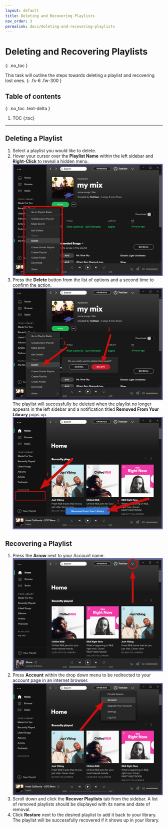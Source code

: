 ```yaml
---
layout: default
title: Deleting and Recovering Playlists
nav_order: 3
permalink: docs/deleting-and-recovering-playlists
---
```


# Deleting and Recovering Playlists
{: .no_toc }


This task will outline the steps towards deleting a playlist and recovering lost ones.
{: .fs-6 .fw-300 }

## Table of contents
{: .no_toc .text-delta }

1. TOC
{:toc}

---

## Deleting a Playlist

1. Select a playlist you would like to delete.
2. Hover your cursor over the **Playlist Name** within the left sidebar and **Right-Click** to reveal a hidden menu.
![PlaylistMenu](https://github.com/kanmatthew/Matt-test-docs/blob/gh-pages/assets/images/delete-menu.png?raw=true "Playlist Menu")
3. Press the **Delete** button from the list of options and a second time to confirm the action.
![DeleteConfirm](https://github.com/kanmatthew/Matt-test-docs/blob/gh-pages/assets/images/delete-confirm.png?raw=true "Delete Confirm")
The playlist will successfully be deleted when the playlist no longer appears in the left sidebar and a notification titled **Removed From Your Library** pops up.
![DeleteSuccess](https://github.com/kanmatthew/Matt-test-docs/blob/gh-pages/assets/images/removed-from-library2.png?raw=true "Deleted Successfully")


## Recovering a Playlist

1. Press the **Arrow** next to your Account name.
![AccountArrow](https://github.com/kanmatthew/Matt-test-docs/blob/gh-pages/assets/images/account-drop-down.png?raw=true "Account Arrow")
2. Press **Account** within the drop down menu to be redirected to your account page in an internet browser.
![AccountMenu](https://github.com/kanmatthew/Matt-test-docs/blob/gh-pages/assets/images/account-menu.PNG?raw=true "Account Menu")
3. Scroll down and click the **Recover Playlists** tab from the sidebar. A list of removed playlists should be displayed with its name and date of removal.
4. Click **Restore** next to the desired playlist to add it back to your library. The playlist will be successfully recovered if it shows up in your library.
